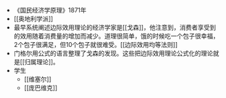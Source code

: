 - 《国民经济学原理》1871年
- [[奥地利学派]]
- 最早系统阐述边际效用理论的经济学家是[[戈森]]，他注意到，消费者享受到的效用随着消费量的增加而减少。道理很简单，饿的时候吃一个包子很幸福，2个包子很满足，但10个包子就很难受。[[边际效用均等法则]]
- 门格尔用公式的语言整理了戈森的发现。这些把边际效用理论公式化的理论就是[[归属理论]]。
- 学生
    - [[维塞尔]]
    - [[庞巴维克]]
